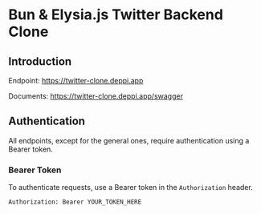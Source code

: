 # Bun & Elysia.js Twitter Backend Clone

## Introduction

Endpoint: https://twitter-clone.deppi.app

Documents: https://twitter-clone.deppi.app/swagger

## Authentication

All endpoints, except for the general ones, require authentication using a Bearer token.

### Bearer Token

To authenticate requests, use a Bearer token in the `Authorization` header.

```http
Authorization: Bearer YOUR_TOKEN_HERE
```
